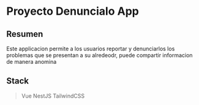 # Proyecto Denuncialo App

## Resumen

Este applicacion permite a los usuarios reportar y denunciarlos los problemas que se presentan a su alredeodr, puede compartir informacion de manera anomina

## Stack

> Vue
> NestJS
> TailwindCSS
